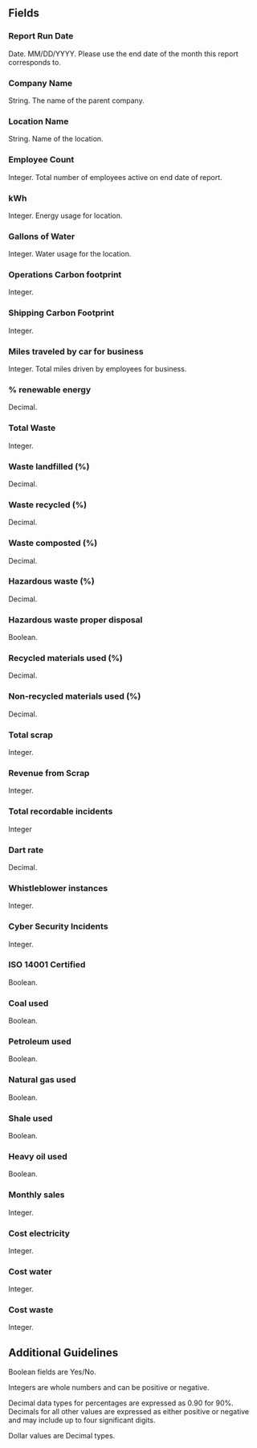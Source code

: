 ## Fields

### Report Run Date
Date. MM/DD/YYYY. Please use the end date of the month this report corresponds to.

### Company Name
String. The name of the parent company.

### Location Name
String. Name of the location.

### Employee Count
Integer. Total number of employees active on end date of report.

### kWh
Integer. Energy usage for location. 

### Gallons of Water
Integer. Water usage for the location.

### Operations Carbon footprint
Integer. 

### Shipping Carbon Footprint
Integer.

### Miles traveled by car for business
Integer. Total miles driven by employees for business. 

### % renewable energy
Decimal. 

### Total Waste
Integer.

### Waste landfilled (%)
Decimal.

### Waste recycled (%)
Decimal.

### Waste composted (%)
Decimal. 

### Hazardous waste (%)
Decimal.

### Hazardous waste proper disposal
Boolean.

### Recycled materials used (%)
Decimal.

### Non-recycled materials used (%)
Decimal.

### Total scrap
Integer.

### Revenue from Scrap
Integer.

### Total recordable incidents
Integer

### Dart rate
Decimal.

### Whistleblower instances
Integer.

### Cyber Security Incidents
Integer.

### ISO 14001 Certified
Boolean.

### Coal used
Boolean.

### Petroleum used
Boolean.

### Natural gas used
Boolean.

### Shale used
Boolean.

### Heavy oil used
Boolean.

### Monthly sales
Integer.

### Cost electricity
Integer.

### Cost water
Integer.

### Cost waste
Integer.

## Additional Guidelines
Boolean fields are Yes/No. 

Integers are whole numbers and can be positive or negative.

Decimal data types for percentages are expressed as 0.90 for 90%.  Decimals for all other values are expressed as either positive or negative and may include up to four significant digits.

Dollar values are Decimal types.
